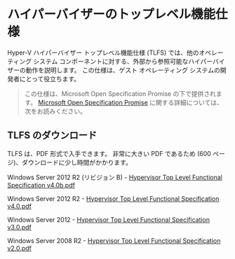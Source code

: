 # ハイパーバイザーのトップレベル機能仕様

Hyper-V ハイパーバイザー トップレベル機能仕様 (TLFS) では、他のオペレーティング システム コンポーネントに対する、外部から参照可能なハイパーバイザーの動作を説明します。 この仕様は、ゲスト オペレーティング システムの開発者にとって役立ちます。

> この仕様は、Microsoft Open Specification Promise の下で提供されます。 [Microsoft Open Specification Promise](https://msdn.microsoft.com/en-us/openspecifications) に関する詳細については、次をお読みください。

## TLFS のダウンロード

TLFS は、PDF 形式で入手できます。 非常に大きい PDF であるため (600 ページ)、ダウンロードに少し時間がかかります。

Windows Server 2012 R2 (リビジョン B) - [Hypervisor Top Level Functional Specification v4.0b.pdf](https://github.com/Microsoft/Virtualization-Documentation/raw/master/tlfs/Hypervisor%20Top%20Level%20Functional%20Specification%20v4.0b.pdf)

Windows Server 2012 R2 - [Hypervisor Top Level Functional Specification v4.0.pdf](https://github.com/Microsoft/Virtualization-Documentation/raw/master/tlfs/Hypervisor%20Top%20Level%20Functional%20Specification%20v4.0.pdf)

Windows Server 2012 - [Hypervisor Top Level Functional Specification v3.0.pdf](https://github.com/Microsoft/Virtualization-Documentation/raw/master/tlfs/Hypervisor%20Top%20Level%20Functional%20Specification%20v3.0.pdf)

Windows Server 2008 R2 - [Hypervisor Top Level Functional Specification v2.0.pdf](https://github.com/Microsoft/Virtualization-Documentation/raw/master/tlfs/Hypervisor%20Top%20Level%20Functional%20Specification%20v2.0.pdf)





<!--HONumber=Feb16_HO3-->
